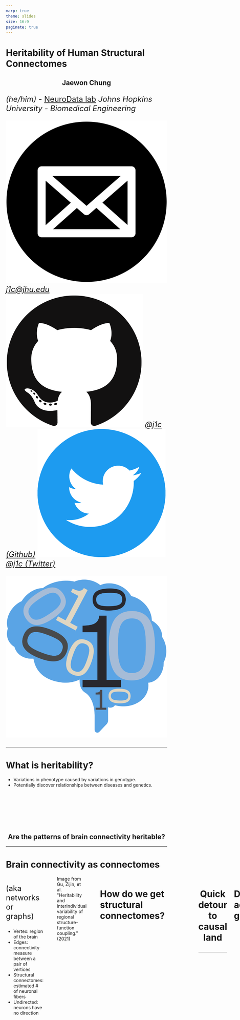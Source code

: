 ```yaml
---
marp: true
theme: slides
size: 16:9
paginate: true
---
```


<style scoped>
p {
    font-size: 24px;
}
</style>

# Heritability of Human Structural Connectomes

## Jaewon Chung

_(he/him)_ - [NeuroData lab](https://neurodata.io/)
_Johns Hopkins University - Biomedical Engineering_

![icon](../../images/icons/mail.png) [_j1c@jhu.edu_](mailto:j1c@jhu.edu)
![icon](../../images/icons/github.png) [_@j1c (Github)_](https://github.com/j1c)
![icon](../../images/icons/twitter.png) [_@j1c (Twitter)_](https://twitter.com/j1c)

![bg right:45% w:450](./../../images/logos/nd_logo_small.png)

---

# What is heritability?

- Variations in phenotype caused by variations in genotype.
- Potentially discover relationships between diseases and genetics.

<br> <br> <br>

<style scoped>
h2 {
    justify-content: center;
    text-align: center;
}
</style>

## Are the patterns of brain connectivity heritable?

---

# Brain connectivity as connectomes

<!--  -->

<div class="columns">
<div>

(aka networks or graphs)

- Vertex: region of the brain
- Edges: connectivity measure between a pair of vertices
- Structural connectomes: estimated # of neuronal fibers
- Undirected: neurons have no direction

</div>
<div>

![center h:525](./../../images/what_is_network.png)

</div>

<footer>
Image from Gu, Zijin, et al. "Heritability and interindividual variability of regional structure-function coupling." (2021)
</footer>

---

# How do we get structural connectomes?

<br>

![center](./../../images/m2g_pipeline.png)

---

<br><br><br><br><br>
<h1 align="center">Quick detour to causal land</p>


---

# Directed acyclic graphs

- Representation of causal relationships of variables
  - From domain knowledge

![bg right:50% 100%](./example_dag.png)

<footer>
Li, Ruoran, Rhian Daniel, and Bernard Rachet. "How much do tumor stage and treatment explain socioeconomic inequalities in breast cancer survival? Applying causal mediation analysis to population-based data." European journal of epidemiology 31.6 (2016): 603-611.
</footer>

---

# Confounding

- Common cause for both exposure and outcome
  - Exposure: alcohol consumption
  - Outcome: lung cancer
- Causes sprious association!
- Solution: "condition" confounding

![bg right:50% 95%](./confounding.svg)


---

# Toy example

- Smoking = $\mathcal{N}(5, 1)$
- Alcohol = Smoking +  $\mathcal{N}(0, 1)$
- Lung Cancer = Smoking +  $\mathcal{N}(0, 1)$
- n = 100

<!-- Test: Alcohol$\perp\!\!\!\!\perp$Smoking -->


<center>

|          | Indep. Test        | Conditional Indep. Test        |
| ------------ | :-------------: | :------------------: |
| Null Hypothesis | Alcohol$\perp\!\!\!\!\perp$Lung cancer    | Alcohol$\perp\!\!\!\!\perp$Lung cancer$\|$Smoking |
| Alternate Hypothesis       | Alcohol$\not\!\perp\!\!\!\!\perp$Lung cancer    | Alcohol$\not\!\perp\!\!\!\!\perp$Lung cancer$\|$Smoking     |
|Correlation ($r$) | $\approx 0.66$ | $\approx 0.006$
| p-value       | $\approx 0$          | $\approx 1$     |

</center>

---

# Backdoor paths

- Non-causal path from exposure (X) to outcome (Y)
- Flow backwards out of exposure (arrow pointing towards exposure)
- Confounders create backdoor paths
- Path is blocked if a variable in the path is conditioned on.

![bg right:50% 95%](./backdoor.PNG)

---

# Examples

- Four possible paths
- Sufficient condition sets:
  - $\{Z \}$
  - $\{Z, E\}$
  - $\{Z, A\}$
  - $\{Z, E, A\}$

![bg right:65% 95%](./backdoor_paths.png)



---

# Backdoor criterion

Causal effect exists between exposure ($X$) and outcome ($Y$) if:
1. No backdoor paths from $X$ to $Y$ exist
    - Typically plausible in randomized trials
2. Measured covariates $S$ block all backdoor paths from $X$ and $Y$

---

# Mediation

- Lies on the causal path between exposure and outcome
  - Exposure: grades
  - Outcome: happiness
  - Mediator: self-esteem
- Total effect: effect from both exposure and mediators
- Direct effect: effect only from exposure

![bg right:50% 95%](./mediator.svg)

---

# Toy example

- Grades = $\mathcal{N}(5, 1)$
- Self-esteem = Grades +  $\mathcal{N}(0, 1)$
- Happiness = Grades + Self-esteem +  $\mathcal{N}(0, 1)$
- n = 100

<center>

|          | Indep. Test        | Conditional Indep. Test        |
| ------------ | :-------------: | :------------------: |
| Null Hypothesis | Grades$\perp\!\!\!\!\perp$Happiness    | Grades$\perp\!\!\!\!\perp$Happiness$\|$Self-esteem |
| Alternate Hypothesis       | Grades$\not\!\perp\!\!\!\!\perp$Happiness    | Grades$\not\!\perp\!\!\!\!\perp$Happiness$\|$Self-esteem     |
|Correlation ($r$) | $\approx 0.89$ | $\approx 0.63$
| p-value       | $\approx 0$          | $\approx 0$     |

</center>

---

# Collider

- A variable causally influenced by two or more variables
- Conditioning on collider does not block path
- Solution: also condition on a parent

![bg right:50% 95%](./collider.png)

---

# Toy example

- X = $\mathcal{N}(5, 1)$
- Y = $\mathcal{N}(10, 1)$
- C = X + Y + $\mathcal{N}(0, 1)$

<center>

|          | Indep. Test        | Conditional Indep. Test        |
| ------------ | :-------------: | :------------------: |
| Null Hypothesis | X$\perp\!\!\!\!\perp$Y    | X$\perp\!\!\!\!\perp$Y$\|$C |
| Alternate Hypothesis       | X$\not\!\perp\!\!\!\!\perp$Y    | X$\not\!\perp\!\!\!\!\perp$Y$\|$C     |
|Correlation ($r$) | $\approx 0.003$ | $\approx -0.66$    |
| p-value       | $\approx 1$          | $\approx 0$     |

</center>

---


# Heritability as causal problem

![center h:500](./full-dag.svg)

---

# Do genomes affect connectomes?

- Our hypothesis:
  $H_0: F($<span style="color: var(--connectome)">Connectome</span>|<span style="color: var(--genome)">Genome</span>$) = F($<span style="color: var(--connectome)">Connectome</span>$)$
  $H_A: F($<span style="color: var(--connectome)">Connectome</span>|<span style="color: var(--genome)">Genome</span>$) \neq F($<span style="color: var(--connectome)">Connectome</span>$)$

- Alternatively:
  $H_0: F($<span style="color: var(--connectome)">Connectome</span>, <span style="color: var(--genome)">Genome</span>$) = F($<span style="color: var(--connectome)">Connectome</span>$)F($<span style="color: var(--genome)">Genome</span>$)$
  $H_A: F($<span style="color: var(--connectome)">Connectome</span>, <span style="color: var(--genome)">Genome</span>$) \neq F($<span style="color: var(--connectome)">Connectome</span>$)F($<span style="color: var(--genome)">Genome</span>$)$

- Known as independence testing
- Test statistic: _distance correlation (dcorr)_
- Implication if false: there exists an associational heritability.

---

# Distance correlation

- Measures dependence between two _multivariate_ quantities.
  - For example: connectomes, genomes.
- Can detect nonlinear associations.
- Measures correlation between pairwise distances.

![center w:800](./../../images/unconditional_test.png)

---

# Do genomes affect connectomes given covariates?

- Want to test:
  $H_0: F($<span style="color: var(--connectome)">Conn.</span>, <span style="color: var(--genome)">Genome</span>|Covariates$) = F($<span style="color: var(--connectome)">Conn.</span>|Covariates$)F($<span style="color: var(--genome)">Genome</span>|Covariates$)$
  $H_A: F($<span style="color: var(--connectome)">Conn.</span>, <span style="color: var(--genome)">Genome</span>|Covariates$) \neq F($<span style="color: var(--connectome)">Conn.</span>|Covariates$)F($<span style="color: var(--genome)">Genome</span>|Covariates$)$
- Known as conditional independence test
- Test statistic: Conditional distance correlation (cdcorr)
- Implication if false: there exists causal dependence of connectomes on genomes.

---

# Conditional distance correlation

- Augment distance correlation procedure with third distance matrix.

<br>

![center h:350](./../../images/conditional_test.png)

---

# How do we compare genomes?

- Neuroimaging twin studies do not sequence genomes.
- Coefficient of kinship ($\phi_{ij}$)
  - Probabilities of finding a particular gene at a particular location.
- d(<span style="color: var(--genome)">Genome</span>$_i$, <span style="color: var(--genome)">Genome</span>$_j$) = 1 - 2$\phi_{ij}$.

<br>
<center>

|   Relationship    |  $\phi_{ij}$  | $1-2\phi_{ij}$ |
| :---------------: | :-----------: | :------------: |
|    Monozygotic    | $\frac{1}{2}$ |      $0$       |
|     Dizygotic     | $\frac{1}{4}$ | $\frac{1}{2}$  |
| Non-twin siblings | $\frac{1}{4}$ | $\frac{1}{2}$  |
|     Unrelated     |      $0$      |      $1$       |

</center>

---

# How do we compare connectomes?

- Random dot product graph (RDPG)
  - Each vertex (region of interest) has a low $d$ dimensional latent vector (position).
  - Estimate latent position matrix $X$ via adjacency spectral embedding.
  <!-- - $P[i\rightarrow j]$ = $\langle x_i, x_j\rangle$ -->

![center h:300](./../../images/ase.png)

- d(<span style="color: var(--connectome)">Connectome</span>$_k$, <span style="color: var(--connectome)">Connectome</span>$_l$) = $||X^{(k)} - X^{(l)}R||_F$

---

# Neuroanatomy (mediator), Age (confounder)

- Literature show:
  - neuroanatomy (e.g. brain volume) is highly heritable.
  - age affects genomes and potentially connectomes
- d(Covariates$_i$, Covariates$_j$) = ||Covariates$_i$ - Covariates$_j$||$_F$


---

# Human Connectome Project

- Brain scans from identical (monozygotic), fraternal (dizygotic), non-twin siblings.
- Regions defined using Glasser parcellation (180 regions).

<br>

![center w:700](./../../images/hcp_demographics.svg)

<footer>
Van Essen, David C., et al., The WU-Minn human connectome project: an overview (2013)

Glasser, Matthew F., et al. "A multi-modal parcellation of human cerebral cortex." Nature (2016).

</footer>

---

# Associational Test for Connectomic Heritability

- $H_0: F($<span style="color: var(--connectome)">Connectome</span>, <span style="color: var(--genome)">Genome</span>$) = F($<span style="color: var(--connectome)">Connectome</span>$)F($<span style="color: var(--genome)">Genome</span>$)$
  $H_A: F($<span style="color: var(--connectome)">Connectome</span>, <span style="color: var(--genome)">Genome</span>$) \neq F($<span style="color: var(--connectome)">Connectome</span>$)F($<span style="color: var(--genome)">Genome</span>$)$

![center h:205](./../../images/hist-plot-connectomes.png)

<br>

<center>

|   Sex   |      **All**      |    **Females**    |     **Males**     |
| :-----: | :---------------: | :---------------: | :---------------: |
| p-value | $<1\times10^{-5}$ | $<1\times10^{-3}$ | $<1\times10^{-2}$ |

</center>


---

# Associational Test for Neuroanatomy

- $H_0: F($<span style="color: var(--neuroanatomy)">Neuroanatomy</span>, <span style="color: var(--genome)">Genome</span>$) = F($<span style="color: var(--neuroanatomy)">Neuroanatomy</span>$)F($<span style="color: var(--genome)">Genome</span>$)$
  $H_A: F($<span style="color: var(--neuroanatomy)">Neuroanatomy</span>, <span style="color: var(--genome)">Genome</span>$) \neq F($<span style="color: var(--neuroanatomy)">Neuroanatomy</span>$)F($<span style="color: var(--genome)">Genome</span>$)$

![center h:205](./../../images/hist-plot-neuroanatomy.png)

<br>

<center>

|   Sex   |      **All**      |    **Females**    |     **Males**     |
| :-----: | :---------------: | :---------------: | :---------------: |
| p-value | $<1\times10^{-3}$ | $<1\times10^{-2}$ | $<1\times10^{-2}$ |

</center>

---

# Causal Test for Connectomic Heritability

-   $H_0: F($<span style="color: var(--connectome)">Conn.</span>, <span style="color: var(--genome)">Genome</span>|Covariates$) = F($<span style="color: var(--connectome)">Conn.</span>|Covariates$)F($<span style="color: var(--genome)">Genome</span>|Covariates$)$
  $H_A: F($<span style="color: var(--connectome)">Conn.</span>, <span style="color: var(--genome)">Genome</span>|Covariates$) \neq F($<span style="color: var(--connectome)">Conn.</span>|Covariates$)F($<span style="color: var(--genome)">Genome</span>|Covariates$)$

<br>

<center>

|   Sex   |      **All**      |    **Females**    |     **Males**     |
| :-----: | :---------------: | :---------------: | :---------------: |
| p-value | $<1\times10^{-2}$ | $<1\times10^{-2}$ | $<1\times10^{-2}$ |

</center>

---

# Summary

![center h:250](./../../images/genome_to_connectome.png)

- Present a causal model for heritability of connectomes.
- Leveraged recent advances:
  1. Statistical models for networks, allowing meaningful comparison of connectomes.
  2. Distance and conditional distance correlation as test statistic for causal analysis$^1$.
- Connectomes are dependent on genome, suggesting heritability.

<footer>

$^1$ Bridgeford, Eric W., et al. "Batch Effects are Causal Effects: Applications in Human Connectomics." (2021).

</footer>

---
